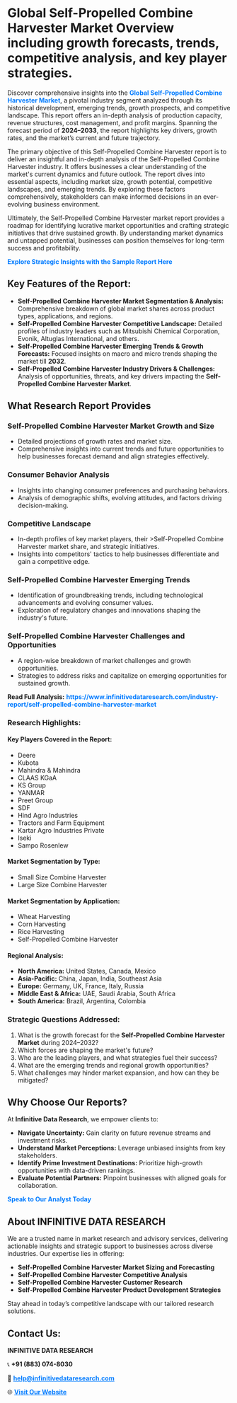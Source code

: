 <h1>Global Self-Propelled Combine Harvester Market Overview including growth forecasts, trends, competitive analysis, and key player strategies.</h1>
<p>
Discover comprehensive insights into the 
<a href="https://www.infinitivedataresearch.com/industry-report/self-propelled-combine-harvester-market" rel="dofollow" style="color: #007BFF; text-decoration: none;"><strong>Global Self-Propelled Combine Harvester Market</strong></a>, a pivotal industry segment analyzed through its historical development, emerging trends, growth prospects, and competitive landscape. This report offers an in-depth analysis of production capacity, revenue structures, cost management, and profit margins. Spanning the forecast period of <strong>2024–2033</strong>, the report highlights key drivers, growth rates, and the market’s current and future trajectory.
</p>
<p>
The primary objective of this Self-Propelled Combine Harvester report is to deliver an insightful and in-depth analysis of the Self-Propelled Combine Harvester industry. It offers businesses a clear understanding of the market's current dynamics and future outlook. The report dives into essential aspects, including market size, growth potential, competitive landscapes, and emerging trends. By exploring these factors comprehensively, stakeholders can make informed decisions in an ever-evolving business environment.
</p>
<p>
Ultimately, the Self-Propelled Combine Harvester market report provides a roadmap for identifying lucrative market opportunities and crafting strategic initiatives that drive sustained growth. By understanding market dynamics and untapped potential, businesses can position themselves for long-term success and profitability.
</p>
<p>
<a href="https://www.infinitivedataresearch.com/request-sample/reportId=103270" style="color: #007BFF; text-decoration: none;"><strong>Explore Strategic Insights with the Sample Report Here</strong></a>
</p>

<h2>Key Features of the Report:</h2>
<ul>
<li><strong>Self-Propelled Combine Harvester Market Segmentation & Analysis:</strong> Comprehensive breakdown of global market shares across product types, applications, and regions.</li>
<li><strong>Self-Propelled Combine Harvester Competitive Landscape:</strong> Detailed profiles of industry leaders such as Mitsubishi Chemical Corporation, Evonik, Altuglas International, and others.</li>
<li><strong>Self-Propelled Combine Harvester Emerging Trends & Growth Forecasts:</strong> Focused insights on macro and micro trends shaping the market till <strong>2032</strong>.</li>
<li><strong>Self-Propelled Combine Harvester Industry Drivers & Challenges:</strong> Analysis of opportunities, threats, and key drivers impacting the <strong>Self-Propelled Combine Harvester Market</strong>.</li>
</ul>

<h2>What Research Report Provides</h2>
<h3>Self-Propelled Combine Harvester Market Growth and Size</h3>
<ul>
<li>Detailed projections of growth rates and market size.</li>
<li>Comprehensive insights into current trends and future opportunities to help businesses forecast demand and align strategies effectively.</li>
</ul>

<h3>Consumer Behavior Analysis</h3>
<ul>
<li>Insights into changing consumer preferences and purchasing behaviors.</li>
<li>Analysis of demographic shifts, evolving attitudes, and factors driving decision-making.</li>
</ul>

<h3>Competitive Landscape</h3>
<ul>
<li>In-depth profiles of key market players, their >Self-Propelled Combine Harvester market share, and strategic initiatives.</li>
<li>Insights into competitors' tactics to help businesses differentiate and gain a competitive edge.</li>
</ul>

<h3>Self-Propelled Combine Harvester Emerging Trends</h3>
<ul>
<li>Identification of groundbreaking trends, including technological advancements and evolving consumer values.</li>
<li>Exploration of regulatory changes and innovations shaping the industry's future.</li>
</ul>

<h3>Self-Propelled Combine Harvester Challenges and Opportunities</h3>
<ul>
<li>A region-wise breakdown of market challenges and growth opportunities.</li>
<li>Strategies to address risks and capitalize on emerging opportunities for sustained growth.</li>
</ul>
<p><strong>Read Full Analysis:</strong> <a href="https://www.infinitivedataresearch.com/industry-report/self-propelled-combine-harvester-market" rel="dofollow" style="color: #007BFF; text-decoration: none;"><strong>https://www.infinitivedataresearch.com/industry-report/self-propelled-combine-harvester-market</strong></a></p>
<h3>Research Highlights:</h3>
<h4>Key Players Covered in the Report:</h4>
<ul><li>Deere</li><li>Kubota</li><li>Mahindra &amp; Mahindra</li><li>CLAAS KGaA</li><li>KS Group</li><li>YANMAR</li><li>Preet Group</li><li>SDF</li><li>Hind Agro Industries</li><li>Tractors and Farm Equipment</li><li>Kartar Agro Industries Private</li><li>Iseki</li><li>Sampo Rosenlew</li></ul>
<h4>Market Segmentation by Type:</h4>
<ul><li>Small Size Combine Harvester</li><li>Large Size Combine Harvester</li></ul>
<h4>Market Segmentation by Application:</h4>
<ul><li>Wheat Harvesting</li><li>Corn Harvesting</li><li>Rice Harvesting</li><li>Self-Propelled Combine Harvester</li></ul>

<h4>Regional Analysis:</h4>
<ul>
<li><strong>North America:</strong> United States, Canada, Mexico</li>
<li><strong>Asia-Pacific:</strong> China, Japan, India, Southeast Asia</li>
<li><strong>Europe:</strong> Germany, UK, France, Italy, Russia</li>
<li><strong>Middle East & Africa:</strong> UAE, Saudi Arabia, South Africa</li>
<li><strong>South America:</strong> Brazil, Argentina, Colombia</li>
</ul>

<h3>Strategic Questions Addressed:</h3>
<ol>
<li>What is the growth forecast for the <strong>Self-Propelled Combine Harvester Market</strong> during 2024–2032?</li>
<li>Which forces are shaping the market's future?</li>
<li>Who are the leading players, and what strategies fuel their success?</li>
<li>What are the emerging trends and regional growth opportunities?</li>
<li>What challenges may hinder market expansion, and how can they be mitigated?</li>
</ol>

<h2>Why Choose Our Reports?</h2>
<p>At <strong>Infinitive Data Research</strong>, we empower clients to:</p>
<ul>
<li><strong>Navigate Uncertainty:</strong> Gain clarity on future revenue streams and investment risks.</li>
<li><strong>Understand Market Perceptions:</strong> Leverage unbiased insights from key stakeholders.</li>
<li><strong>Identify Prime Investment Destinations:</strong> Prioritize high-growth opportunities with data-driven rankings.</li>
<li><strong>Evaluate Potential Partners:</strong> Pinpoint businesses with aligned goals for collaboration.</li>
</ul>
<p><a href="https://www.infinitivedataresearch.com/industry-report/self-propelled-combine-harvester-market" rel="dofollow" style="color: #007BFF; text-decoration: none;"><strong>Speak to Our Analyst Today</strong></a></p>

<h2>About INFINITIVE DATA RESEARCH</h2>
<p>We are a trusted name in market research and advisory services, delivering actionable insights and strategic support to businesses across diverse industries. Our expertise lies in offering:</p>
<ul>
<li><strong>Self-Propelled Combine Harvester Market Sizing and Forecasting</strong></li>
<li><strong>Self-Propelled Combine Harvester Competitive Analysis</strong></li>
<li><strong>Self-Propelled Combine Harvester Customer Research</strong></li>
<li><strong>Self-Propelled Combine Harvester Product Development Strategies</strong></li>
</ul>
<p>Stay ahead in today’s competitive landscape with our tailored research solutions.</p>

<h2>Contact Us:</h2>
<p><strong>INFINITIVE DATA RESEARCH</strong></p>
<p>📞 <strong>+91 (883) 074-8030</strong></p>
<p>📧 <strong><a href="mailto:help@infinitivedataresearch.com" style="color: #007BFF;">help@infinitivedataresearch.com</a></strong></p>
<p>🌐 <strong><a href="https://www.infinitivedataresearch.com" rel="dofollow" style="color: #007BFF;">Visit Our Website</a></strong></p>